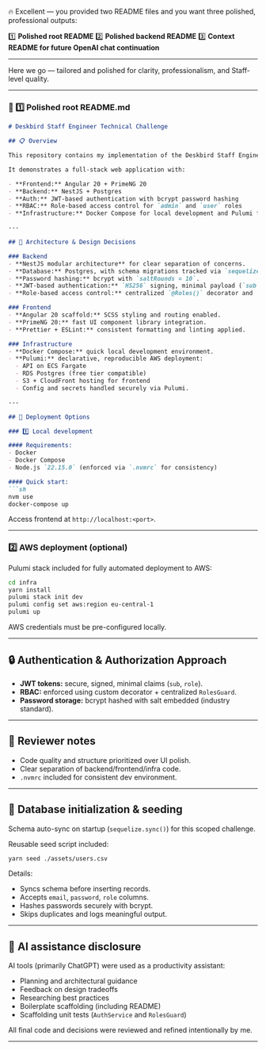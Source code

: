 🔥 Excellent — you provided two README files and you want three polished, professional outputs:

1️⃣ **Polished root README**
2️⃣ **Polished backend README**
3️⃣ **Context README for future OpenAI chat continuation**

---

Here we go — tailored and polished for clarity, professionalism, and Staff-level quality.

---

### 📄 1️⃣ **Polished root README.md**

````markdown
# Deskbird Staff Engineer Technical Challenge

## 📋 Overview

This repository contains my implementation of the Deskbird Staff Engineer technical challenge.

It demonstrates a full-stack web application with:

- **Frontend:** Angular 20 + PrimeNG 20
- **Backend:** NestJS + Postgres
- **Auth:** JWT-based authentication with bcrypt password hashing
- **RBAC:** Role-based access control for `admin` and `user` roles
- **Infrastructure:** Docker Compose for local development and Pulumi for reproducible AWS deployment.

---

## 🧭 Architecture & Design Decisions

### Backend
- **NestJS modular architecture** for clear separation of concerns.
- **Database:** Postgres, with schema migrations tracked via `sequelize-cli`.
- **Password hashing:** bcrypt with `saltRounds = 10`.
- **JWT-based authentication:** `HS256` signing, minimal payload (`sub`, `role`), 1-hour expiry.
- **Role-based access control:** centralized `@Roles()` decorator and `RolesGuard`.

### Frontend
- **Angular 20 scaffold:** SCSS styling and routing enabled.
- **PrimeNG 20:** fast UI component library integration.
- **Prettier + ESLint:** consistent formatting and linting applied.

### Infrastructure
- **Docker Compose:** quick local development environment.
- **Pulumi:** declarative, reproducible AWS deployment:
  - API on ECS Fargate
  - RDS Postgres (free tier compatible)
  - S3 + CloudFront hosting for frontend
  - Config and secrets handled securely via Pulumi.

---

## 🚀 Deployment Options

### 1️⃣ Local development

#### Requirements:
- Docker
- Docker Compose
- Node.js `22.15.0` (enforced via `.nvmrc` for consistency)

#### Quick start:
```sh
nvm use
docker-compose up
````

Access frontend at `http://localhost:<port>`.

---

### 2️⃣ AWS deployment (optional)

Pulumi stack included for fully automated deployment to AWS:

```sh
cd infra
yarn install
pulumi stack init dev
pulumi config set aws:region eu-central-1
pulumi up
```

AWS credentials must be pre-configured locally.

---

## 🔒 Authentication & Authorization Approach

* **JWT tokens:** secure, signed, minimal claims (`sub`, `role`).
* **RBAC:** enforced using custom decorator + centralized `RolesGuard`.
* **Password storage:** bcrypt hashed with salt embedded (industry standard).

---

## 📝 Reviewer notes

* Code quality and structure prioritized over UI polish.
* Clear separation of backend/frontend/infra code.
* `.nvmrc` included for consistent dev environment.

---

## 🔨 Database initialization & seeding

Schema auto-sync on startup (`sequelize.sync()`) for this scoped challenge.

Reusable seed script included:

```sh
yarn seed ./assets/users.csv
```

Details:

* Syncs schema before inserting records.
* Accepts `email`, `password`, `role` columns.
* Hashes passwords securely with bcrypt.
* Skips duplicates and logs meaningful output.

---

## 🤖 AI assistance disclosure

AI tools (primarily ChatGPT) were used as a productivity assistant:

* Planning and architectural guidance
* Feedback on design tradeoffs
* Researching best practices
* Boilerplate scaffolding (including README)
* Scaffolding unit tests (`AuthService` and `RolesGuard`)

All final code and decisions were reviewed and refined intentionally by me.

---